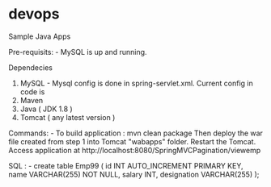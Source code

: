 # devops
Sample Java Apps

Pre-requisits: - 
  MySQL is up and running.

Dependecies 
  1) MySQL - Mysql config is done in spring-servlet.xml. Current config in code is 
    <property name="url"
			value="jdbc:mysql://localhost:3306/test"></property>
		<property name="username" value="root"></property>
		<property name="password" value="root"></property>
  2) Maven
  3) Java  ( JDK 1.8 )
  4) Tomcat ( any latest version )
  
  Commands: - 
     To build application : mvn clean package
     Then deploy the war file created from step 1 into Tomcat "wabapps" folder.
     Restart the Tomcat.
     Access application at http://localhost:8080/SpringMVCPagination/viewemp
     
     
  SQL : - 
  create table Emp99 (
   id INT AUTO_INCREMENT PRIMARY KEY,
    name VARCHAR(255) NOT NULL,
    salary INT,
    designation VARCHAR(255)
);
     
